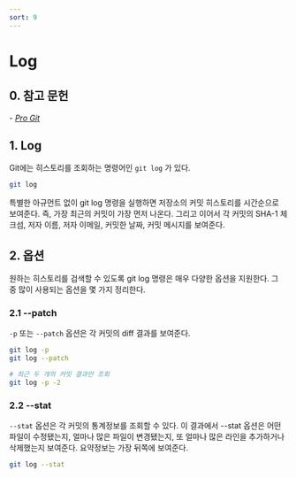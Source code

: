 ```yaml
---
sort: 9
---
```


# Log

## 0. 참고 문헌

*- [Pro Git](https://git-scm.com/book/ko/v2)*

## 1. Log

Git에는 히스토리를 조회하는 명령어인 `git log` 가 있다.

```bash
git log
```

특별한 아규먼트 없이 git log 명령을 실행하면 저장소의 커밋 히스토리를 시간순으로 보여준다. 즉, 가장 최근의 커밋이 가장 먼저 나온다. 그리고 이어서 각 커밋의 SHA-1 체크섬, 저자 이름, 저자 이메일, 커밋한 날짜, 커밋 메시지를 보여준다.

## 2. 옵션

원하는 히스토리를 검색할 수 있도록 git log 명령은 매우 다양한 옵션을 지원한다. 그 중 많이 사용되는 옵션을 몇 가지 정리한다.

### 2.1 --patch
`-p` 또는 `--patch` 옵션은 각 커밋의 diff 결과를 보여준다.

```bash
git log -p
git log --patch

# 최근 두 개의 커밋 결과만 조회
git log -p -2
```

### 2.2 --stat
`--stat` 옵션은 각 커밋의 통계정보를 조회할 수 있다. 이 결과에서 --stat 옵션은 어떤 파일이 수정됐는지, 얼마나 많은 파일이 변경됐는지, 또 얼마나 많은 라인을 추가하거나 삭제했는지 보여준다. 요약정보는 가장 뒤쪽에 보여준다.

```bash
git log --stat
```